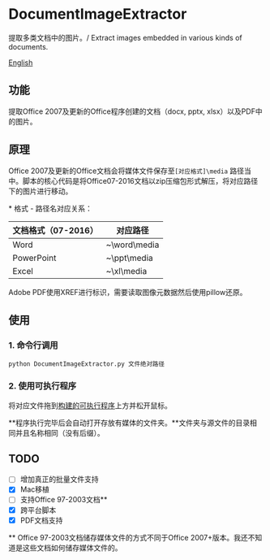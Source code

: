 # DocumentImageExtractor

提取多类文档中的图片。/ Extract images embedded in various kinds of documents.

[English](https://github.com/Mark9804/OfficeImageExtractor/blob/master/README_en.md)

## 功能

提取Office 2007及更新的Office程序创建的文档（docx, pptx, xlsx）以及PDF中的图片。

## 原理

Office 2007及更新的Office文档会将媒体文件保存至`[对应格式]\media` 路径当中。脚本的核心代码是将Office07-2016文档以zip压缩包形式解压，将对应路径下的图片进行移动。

\* 格式 - 路径名对应关系：

| 文档格式（07-2016） | 对应路径     |
| ------------------- | ------------ |
| Word                | ~\word\media |
| PowerPoint          | ~\ppt\media  |
| Excel               | ~\xl\media   |

Adobe PDF使用XREF进行标识，需要读取图像元数据然后使用pillow还原。

## 使用

###  1. 命令行调用

`python DocumentImageExtractor.py 文件绝对路径`

###  2. 使用可执行程序

将对应文件拖到[构建的可执行程序](https://github.com/Mark9804/OfficeImageExtractor/releases)上方并松开鼠标。

**程序执行完毕后会自动打开存放有媒体的文件夹。**文件夹与源文件的目录相同并且名称相同（没有后缀）。

## TODO

- [ ] 增加真正的批量文件支持
- [x] Mac移植
- [ ] 支持Office 97-2003文档\*\*
- [x] 跨平台脚本
- [x] PDF文档支持

\*\* Office 97-2003文档储存媒体文件的方式不同于Office 2007+版本。我还不知道是这些文档如何储存媒体文件的。
